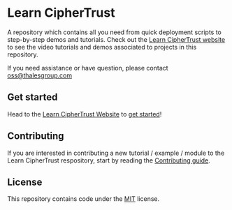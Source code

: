 # Learn CipherTrust

A repository which contains all you need from quick deployment scripts to step-by-step demos and tutorials. Check out the [Learn CipherTrust website](https://thalesgroup.github.io/ciphertrust/) to see the video tutorials and demos associated to projects in this repository.

If you need assistance or have question, please contact oss@thalesgroup.com

## Get started

Head to the [Learn CipherTrust Website](https://thalesgroup.github.io/ciphertrust/) to [get started](https://thalesgroup.github.io/ciphertrust/docs/intro)!

## Contributing

If you are interested in contributing a new tutorial / example / module to the Learn CipherTrust respository, start by reading the [Contributing guide](/CONTRIBUTING.md).

## License

This repository contains code under the [MIT](LICENSE) license.